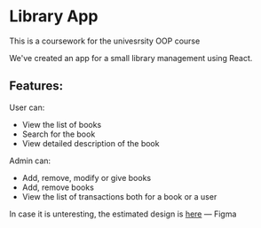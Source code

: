 # Library App

This is a coursework for the univesrsity OOP course

We've created an app for a small library management using React.

## Features:

User can:
* View the list of books
* Search for the book
* View detailed description of the book
 
 Admin can:
 * Add, remove, modify or give books
 * Add, remove books
 * View the list of transactions both for a book or a user
 
 In case it is unteresting, the estimated design is [here](https://www.figma.com/file/3zxL7258Jl08IBWLOdlAHo/LibraryApp?node-id=4%3A9588) — Figma
